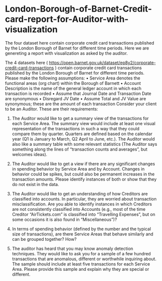 # London-Borough-of-Barnet-Credit-card-report-for-Auditor-with-visualization
The four dataset here contain corporate credit card transactions published by the London Borough of Barnet for different time periods. Here we are genereting a report with visualization as asked by the auditor.


The 4 datasets here ( https://open.barnet.gov.uk/dataset/ep8y2/corporate-credit-card-transactions ) contain corporate credit card transactions published by the London Borough of Barnet for different time periods. Please make the following assumptions: 
•	Service Area denotes the functional areas (org chart) within the Borough of Barnett
•	Account Description is the name of the general ledger account in which each transaction is recorded
•	Assume that Journal Date and Transaction Date are synonymous
•	Disregard JV Date
•	Assume Total and JV Value are synonymous; these are the amount of each transaction
Consider your client to be an Auditor. These are their requirements: 
1.	The Auditor would like to get a summary view of the transactions for each Service Area. The summary view would include at least one visual representation of the transactions in such a way that they could compare them by quarter. Quarters are defined based on the calendar year (Q1 is January to March, Q2 April to June, etc.). The Auditor would also like a summary table with some relevant statistics (The Auditor says something along the lines of “transaction counts and averages”, but welcomes ideas). 

2.	The Auditor would like to get a view if there are any significant changes in spending behavior by Service Area and by Account. Changes in behavior could be spikes, but could also be permanent increases in the transaction amounts. Please identify instances of both or show that they do not exist in the data. 

3.	The Auditor would like to get an understanding of how Creditors are classified into accounts. In particular, they are worried about transaction misclassification. Are you able to identify instances in which Creditors are not consistently classified into Accounts (e.g., most of the time Creditor “AirTickets.com” is classified into “Travelling Expenses”, but on some occasions it is also found in “Miscellaneous”)? 

4.	In terms of spending behavior (defined by the number and the typical size of transactions), are there Service Areas that behave similarly and can be grouped together? How?

5.	The auditor has heard that you may know anomaly detection techniques. They would like to ask you for a sample of a few hundred transactions that are anomalous, different or worthwhile inquiring about.  The sample should include at least five transactions for each Service Area. Please provide this sample and explain why they are special or different.

